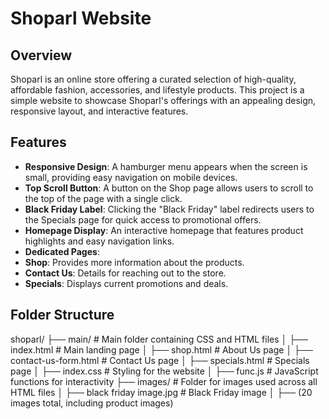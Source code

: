 # Shoparl Website

## Overview
Shoparl is an online store offering a curated selection of high-quality, affordable fashion, accessories, and lifestyle products. This project is a simple website to showcase Shoparl's offerings with an appealing design, responsive layout, and interactive features.

## Features
- **Responsive Design**: A hamburger menu appears when the screen is small, providing easy navigation on mobile devices.
- **Top Scroll Button**: A button on the Shop page allows users to scroll to the top of the page with a single click.
- **Black Friday Label**: Clicking the "Black Friday" label redirects users to the Specials page for quick access to promotional offers.
- **Homepage Display**: An interactive homepage that features product highlights and easy navigation links.
- **Dedicated Pages**:
- **Shop**: Provides more information about the products.
- **Contact Us**: Details for reaching out to the store.
- **Specials**: Displays current promotions and deals.


## Folder Structure
shoparl/
├── main/                        # Main folder containing CSS and HTML files
│   ├── index.html               # Main landing page
│   ├── shop.html                # About Us page
│   ├── contact-us-form.html     # Contact Us page
│   ├── specials.html            # Specials page
│   ├── index.css                # Styling for the website
│   ├── func.js                  # JavaScript functions for interactivity
├── images/                      # Folder for images used across all HTML files
│   ├── black friday image.jpg   # Black Friday image
│   ├── (20 images total, including product images)
